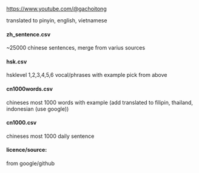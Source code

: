 


https://www.youtube.com/@gachoitong

translated to pinyin, english, vietnamese

<h4> zh_sentence.csv</h4> 

~25000 chinese sentences, merge from varius sources

<h4>hsk.csv</h4> 

hsklevel 1,2,3,4,5,6 vocal/phrases with example pick from above

<h4>cn1000words.csv</h4> 

chineses most 1000 words with example (add translated to filipin, thailand, indonesian (use google))

<h4>cn1000.csv</h4> 

chineses most 1000 daily sentence



<h4>licence/source:</h4>

from google/github
